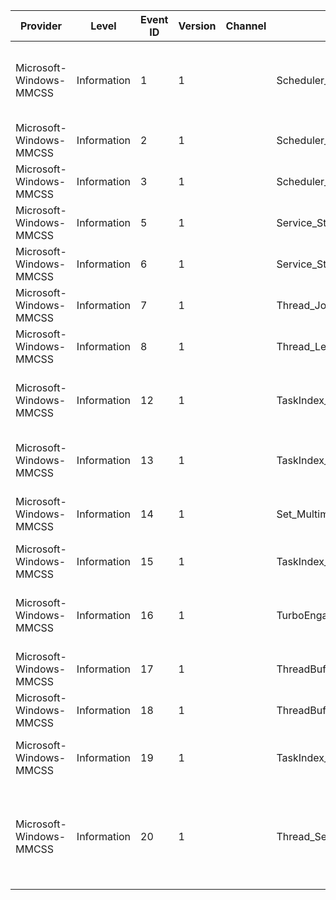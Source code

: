 Provider                 |  Level        |  Event ID  |  Version  |  Channel  |  Task                          |  Opcode  |  Keyword  |  Message
-------------------------|---------------|------------|-----------|-----------|--------------------------------|----------|-----------|--------------------------------------------------------------------------------------------
Microsoft-Windows-MMCSS  |  Information  |  1         |  1        |           |  Scheduler_Priority_Change     |          |           |  Thread priority of ({ProcessID}.{ThreadID}) in task {TaskIndex} has changed to {Priority}.
Microsoft-Windows-MMCSS  |  Information  |  2         |  1        |           |  Scheduler_Wakeup              |          |           |  Scheduler woke up for reason {Reason}.
Microsoft-Windows-MMCSS  |  Information  |  3         |  1        |           |  Scheduler_Sleep               |          |           |  Scheduler thread slept.
Microsoft-Windows-MMCSS  |  Information  |  5         |  1        |           |  Service_Start                 |          |           |  MMCSS Service started.
Microsoft-Windows-MMCSS  |  Information  |  6         |  1        |           |  Service_Stop                  |          |           |  MMCSS Service stopped.
Microsoft-Windows-MMCSS  |  Information  |  7         |  1        |           |  Thread_Join                   |          |           |  Thread joined MMCSS Task {TaskName}
Microsoft-Windows-MMCSS  |  Information  |  8         |  1        |           |  Thread_Leave                  |          |           |  Thread left MMCSS
Microsoft-Windows-MMCSS  |  Information  |  12        |  1        |           |  TaskIndex_Yield               |          |           |  TaskIndex {TaskIndex} yielded for {Duration} hectons
Microsoft-Windows-MMCSS  |  Information  |  13        |  1        |           |  TaskIndex_YieldCancel         |          |           |  TaskIndex {TaskIndex} canceled a registered yield
Microsoft-Windows-MMCSS  |  Information  |  14        |  1        |           |  Set_MultimediaMode            |          |           |  TaskIndex {TaskIndex} sets multimedia mode to {ThreadTag}
Microsoft-Windows-MMCSS  |  Information  |  15        |  1        |           |  TaskIndex_DeadlineExpired     |          |           |  TaskIndex {TaskIndex} deadline Expired
Microsoft-Windows-MMCSS  |  Information  |  16        |  1        |           |  TurboEngaged                  |          |           |  Notify Power Manger to engage turbo mode ({TurboEngaged})
Microsoft-Windows-MMCSS  |  Information  |  17        |  1        |           |  ThreadBuffering               |  Start   |           |  Thread Buffering Start ({ThreadID})
Microsoft-Windows-MMCSS  |  Information  |  18        |  1        |           |  ThreadBuffering               |  Stop    |           |  Thread Buffering Stop ({ThreadID})
Microsoft-Windows-MMCSS  |  Information  |  19        |  1        |           |  TaskIndex_PreDeadlineExpired  |          |           |  TaskIndex {TaskIndex} predeadline Expired
Microsoft-Windows-MMCSS  |  Information  |  20        |  1        |           |  Thread_SetChars               |          |           |  Thread joined MMCSS TaskIndex {TaskIndex} TaskName1 {TaskName1} TaskName2 {TaskName2}